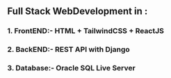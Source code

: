 ## Full Stack WebDevelopment in : <br>
### 1. FrontEND:- HTML + TailwindCSS + ReactJS 
### 2. BackEND:- REST API with Django
### 3. Database:- Oracle SQL Live Server